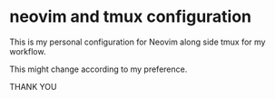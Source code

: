 # neovim and tmux configuration

This is my personal configuration for Neovim along side tmux for my workflow.

This might change according to my preference.

THANK YOU
